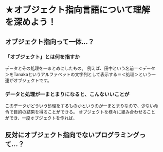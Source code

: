 # **★オブジェクト指向言語**について理解を深めよう！
## オブジェクト指向って一体...？
### 「オブジェクト」とは何を指すか
データとその処理を一まとめにしたもの。
例えば、田中という名前＝＜データ＞をTanakaというアルファベットの文字列として表示する＝＜処理＞という一連がオブジェクトです。 
### データと処理が一まとまりになると、こんないいことが
このデータがどういう処理をするものかというのが一まとまりなので、少ない命令で目的の結果を得ることができる。
オブジェクトを様々に組み合わせることができ、一度オブジェクトを作れば、
### 
## 反対にオブジェクト指向でないプログラミングって...？
### 
